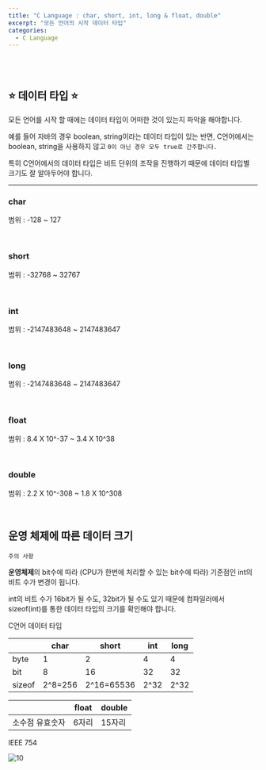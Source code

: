```yaml
---
title: "C Language : char, short, int, long & float, double"
excerpt: "모든 언어의 시작 데이터 타입"
categories:
  - C Language
---
```


<br>

<br>

## ⭐ 데이터 타입 ⭐

모든 언어를 시작 할 때에는 데이터 타입이 어떠한 것이 있는지 파악을 해야합니다.

예를 들어 자바의 경우 boolean, string이라는 데이터 타입이 있는 반면, C언어에서는 boolean, string을 사용하지 않고 `0이 아닌 경우 모두 true로 간주합니다.`

특히 C언어에서의 데이터 타입은 비트 단위의 조작을 진행하기 때문에 데이터 타입별 크기도 잘 알아두어야 합니다.

------

### char

범위 : -128 ~ 127

<br>

### short

범위 : -32768 ~ 32767

<br>

### int

범위 : -2147483648 ~ 2147483647

<br>

### long

범위 : -2147483648 ~ 2147483647

<br>

### float

범위 : 8.4 X 10^-37 ~ 3.4 X 10^38

<br>

### double

범위 : 2.2 X 10^-308 ~ 1.8 X 10^308

<br>


## 운영 체제에 따른 데이터 크기

`주의 사항`

**운영체제**의 bit수에 따라 (CPU가 한번에 처리할 수 있는 bit수에 따라) 기준점인 int의 비트 수가 변경이 됩니다.

int의 비트 수가 16bit가 될 수도, 32bit가 될 수도 있기 때문에 컴파일러에서 sizeof(int)를 통한 데이터 타입의 크기를 확인해야 합니다.

C언어 데이터 타입

|        | char    | short      | int  | long |
| ------ | ------- | ---------- | ---- | ---- |
| byte   | 1       | 2          | 4    | 4    |
| bit    | 8       | 16         | 32   | 32   |
| sizeof | 2^8=256 | 2^16=65536 | 2^32 | 2^32 |

|                 | float | double |
| --------------- | ----- | ------ |
| 소수점 유효숫자 | 6자리 | 15자리 |

IEEE 754

![10](https://github.com/sehun98/TIL/assets/100746863/d5638619-c62c-4606-9539-1735c5cc854d)

<br>

<br>
